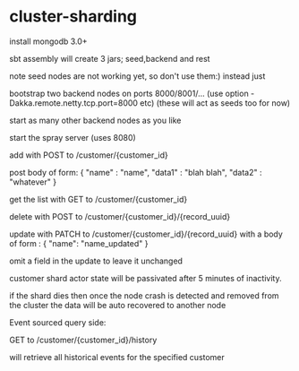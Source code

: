 # cluster-sharding

install mongodb 3.0+

sbt assembly will create 3 jars; seed,backend and rest

note seed nodes are not working yet, so don't use them:) instead just

bootstrap two backend nodes on ports 8000/8001/... (use option -Dakka.remote.netty.tcp.port=8000 etc) (these will act as seeds too for now)

start as many other backend nodes as you like

start the spray server (uses 8080)

add with POST to /customer/{customer_id}

post body of form:
{
    "name" : "name",
    "data1" : "blah blah",
    "data2" : "whatever"
}

get the list with GET to /customer/{customer_id}

delete with POST to /customer/{customer_id}/{record_uuid}

update with PATCH to /customer/{customer_id}/{record_uuid}
with a body of form :
{
    "name": "name_updated"
}

omit a field in the update to leave it unchanged

customer shard actor state will be passivated after 5 minutes of inactivity.

if the shard dies then once the node crash is detected and removed from the cluster the data will be auto recovered to another node


Event sourced query side:

GET to /customer/{customer_id}/history

will retrieve all historical events for the specified customer
